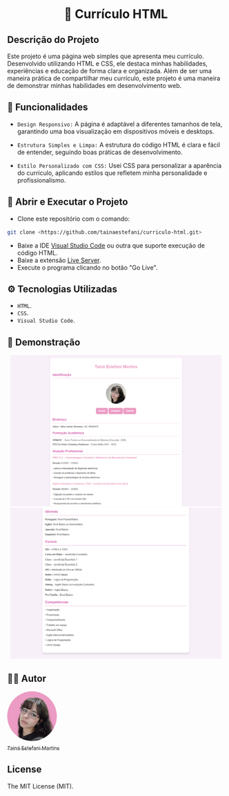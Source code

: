 <h1 align="center">💼 Currículo HTML</h1>

## Descrição do Projeto

Este projeto é uma página web simples que apresenta meu currículo. Desenvolvido utilizando HTML e CSS, ele destaca minhas habilidades, experiências e educação de forma clara e organizada. Além de ser uma maneira prática de compartilhar meu currículo, este projeto é uma maneira de demonstrar minhas habilidades em desenvolvimento web.

## 🔨 Funcionalidades

- `Design Responsivo:` A página é adaptável a diferentes tamanhos de tela, garantindo uma boa visualização em dispositivos móveis e desktops.
  
- `Estrutura Simples e Limpa:` A estrutura do código HTML é clara e fácil de entender, seguindo boas práticas de desenvolvimento.
  
- `Estilo Personalizado com CSS:` Usei CSS para personalizar a aparência do currículo, aplicando estilos que refletem minha personalidade e profissionalismo.

## 🔧 Abrir e Executar o Projeto

* Clone este repositório com o comando:
```bash
git clone <https://github.com/tainaestefani/curriculo-html.git>
```
* Baixe a IDE [Visual Studio Code](https://code.visualstudio.com/download) ou outra que suporte execução de código HTML.
* Baixe a extensão [Live Server](https://marketplace.visualstudio.com/items?itemName=ritwickdey.LiveServer).
* Execute o programa clicando no botão "Go Live".

## ⚙️ Tecnologias Utilizadas

- `HTML`.
- `CSS`.
- `Visual Studio Code`.

## 📱 Demonstração

<div align="center">
  <img src="screenshot-1.PNG" height="350px" alt="Demonstração do Currículo">
  <img src="screenshot-2.PNG" height="350px" alt="Demonstração do Currículo">
</div>

## 🧑‍💻 Autor

[<img alt="Profile Pic" src="profile-pic.png" width="115" style="border-radius:50%"><br><sub>Tainá Estefani Martins</sub>](https://github.com/tainaestefani)

## License
The MIT License (MIT).
